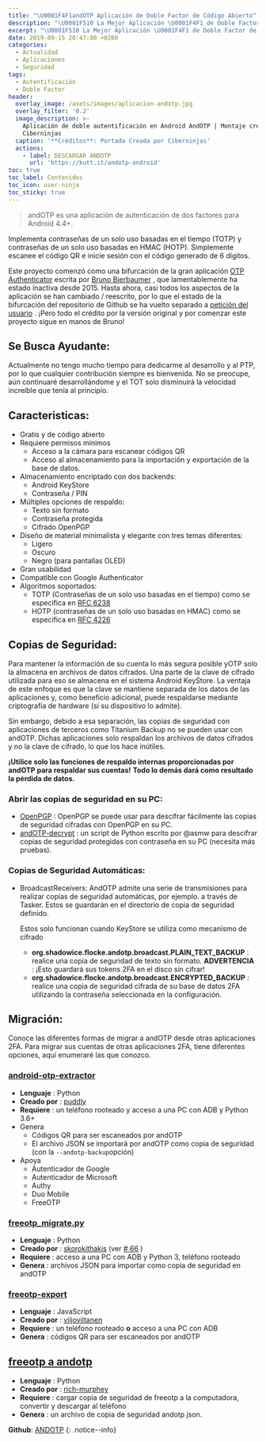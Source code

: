 ```yaml
---
title: "\U0001F4F1andOTP Aplicación de Doble Factor de Código Abierto"
description: "\U0001F510 La Mejor Aplicación \U0001F4F1 de Doble Factor de Código Abierto para Android"
excerpt: "\U0001F510 La Mejor Aplicación \U0001F4F1 de Doble Factor de Código Abierto para Android"
date: 2019-09-15 20:47:00 +0200
categories:
  - Actualidad
  - Aplicaciones
  - Seguridad
tags:
  - Autentificación
  - Doble Factor
header:
  overlay_image: /asets/images/aplicacion-andotp.jpg
  overlay_filter: '0.2'
  image_description: >-
    Aplicación de doble autentificación en Android AndOTP | Montaje creado por
    Ciberninjas
  caption: '**Créditos**: Portada Creada por Ciberninjas'
  actions:
    - label: DESCARGAR ANDOTP
      url: 'https://kutt.it/andotp-android'
toc: true
toc_label: Contenidos
toc_icon: user-ninja
toc_sticky: true
---
```


> andOTP es una aplicaci&oacute;n de autenticaci&oacute;n de dos factores para Android 4.4+.

Implementa contrase&ntilde;as de un solo uso basadas en el tiempo (TOTP) y contrase&ntilde;as de un solo uso basadas en HMAC (HOTP). Simplemente escanee el c&oacute;digo QR e inicie sesi&oacute;n con el c&oacute;digo generado de 6 d&iacute;gitos.

Este proyecto comenz&oacute; como una bifurcaci&oacute;n de la gran aplicaci&oacute;n [OTP Authenticator](https://github.com/0xbb/otp-authenticator) escrita por [Bruno Bierbaumer](https://github.com/0xbb) , que lamentablemente ha estado inactiva desde 2015. Hasta ahora, casi todos los aspectos de la aplicaci&oacute;n se han cambiado / reescrito, por lo que el estado de la bifurcaci&oacute;n del repositorio de Github se ha vuelto separado a [petici&oacute;n del usuario](https://github.com/andOTP/andOTP/issues/145) . &iexcl;Pero todo el cr&eacute;dito por la versi&oacute;n original y por comenzar este proyecto sigue en manos de Bruno\!

## Se Busca Ayudante:

Actualmente no tengo mucho tiempo para dedicarme al desarrollo y al PTP, por lo que cualquier contribuci&oacute;n siempre es bienvenida. No se preocupe, a&uacute;n continuar&eacute; desarroll&aacute;ndome y el TOT solo disminuir&aacute; la velocidad incre&iacute;ble que ten&iacute;a al principio.

## Caracteristicas:

* Gratis y de c&oacute;digo abierto
* Requiere permisos m&iacute;nimos
  * Acceso a la c&aacute;mara para escanear c&oacute;digos QR
  * Acceso al almacenamiento para la importaci&oacute;n y exportaci&oacute;n de la base de datos.
* Almacenamiento encriptado con dos backends:
  * Android KeyStore
  * Contrase&ntilde;a / PIN
* M&uacute;ltiples opciones de respaldo:
  * Texto sin formato
  * Contrase&ntilde;a protegida
  * Cifrado OpenPGP
* Dise&ntilde;o de material minimalista y elegante con tres temas diferentes:
  * Ligero
  * Oscuro
  * Negro (para pantallas OLED)
* Gran usabilidad
* Compatible con Google Authenticator
* Algoritmos soportados:
  * TOTP (Contrase&ntilde;as de un solo uso basadas en el tiempo) como se especifica en [RFC 6238](https://tools.ietf.org/html/rfc6238)
  * HOTP (contrase&ntilde;as de un solo uso basadas en HMAC) como se especifica en [RFC 4226](https://tools.ietf.org/html/rfc4226)

## Copias de Seguridad:

Para mantener la informaci&oacute;n de su cuenta lo m&aacute;s segura posible yOTP solo la almacena en archivos de datos cifrados. Una parte de la clave de cifrado utilizada para eso se almacena en el sistema Android KeyStore. La ventaja de este enfoque es que la clave se mantiene separada de los datos de las aplicaciones y, como beneficio adicional, puede respaldarse mediante criptograf&iacute;a de hardware (si su dispositivo lo admite).

Sin embargo, debido a esa separaci&oacute;n, las copias de seguridad con aplicaciones de terceros como Titanium Backup no se pueden usar con andOTP. Dichas aplicaciones solo respaldan los archivos de datos cifrados y no la clave de cifrado, lo que los hace in&uacute;tiles.

**&iexcl;Utilice solo las funciones de respaldo internas proporcionadas por andOTP para respaldar sus cuentas\!** **Todo lo dem&aacute;s dar&aacute; como resultado la p&eacute;rdida de datos.**

### Abrir las copias de seguridad en su PC:

* [OpenPGP](http://openpgp.org/) : OpenPGP se puede usar para descifrar f&aacute;cilmente las copias de seguridad cifradas con OpenPGP en su PC.
* [andOTP-decrypt](https://github.com/asmw/andOTP-decrypt) : un script de Python escrito por @asmw para descifrar copias de seguridad protegidas con contrase&ntilde;a en su PC (necesita m&aacute;s pruebas).

### Copias de Seguridad Autom&aacute;ticas:

* BroadcastReceivers: AndOTP admite una serie de transmisiones para realizar copias de seguridad autom&aacute;ticas, por ejemplo. a trav&eacute;s de Tasker. Estos se guardar&aacute;n en el directorio de copia de seguridad definido.

  Estos solo funcionan cuando KeyStore se utiliza como mecanismo de cifrado

  * **org.shadowice.flocke.andotp.broadcast.PLAIN\_TEXT\_BACKUP** : realice una copia de seguridad de texto sin formato. **ADVERTENCIA** : &iexcl;Esto guardar&aacute; sus tokens 2FA en el disco sin cifrar\!
  * **org.shadowice.flocke.andotp.broadcast.ENCRYPTED\_BACKUP** : realice una copia de seguridad cifrada de su base de datos 2FA utilizando la contrase&ntilde;a seleccionada en la configuraci&oacute;n.

## Migraci&oacute;n:

Conoce las diferentes formas de migrar a andOTP desde otras aplicaciones 2FA. Para migrar sus cuentas de otras aplicaciones 2FA, tiene diferentes opciones, aqu&iacute; enumerar&eacute; las que conozco.

### [android-otp-extractor](https://github.com/puddly/android-otp-extractor)

* **Lenguaje** : Python
* **Creado por** : [puddly](https://github.com/puddly)
* **Requiere** : un tel&eacute;fono rooteado y acceso a una PC con ADB y Python 3.6+
* Genera
  * C&oacute;digos QR para ser escaneados por andOTP
  * El archivo JSON se importar&aacute; por andOTP como copia de seguridad (con la `--andotp-backup`opci&oacute;n)
* Apoya
  * Autenticador de Google
  * Autenticador de Microsoft
  * Authy
  * Duo Mobile
  * FreeOTP

### [freeotp\_migrate.py](https://www.stavros.io/tips/migrate-freeotp-to-andotp/)

* **Lenguaje** : Python
* **Creado por** : [skorokithakis](https://github.com/skorokithakis) (ver [\# 66](https://github.com/flocke/andOTP/issues/66) )
* **Requiere** : acceso a una PC con ADB y Python 3, tel&eacute;fono rooteado
* **Genera** : archivos JSON para importar como copia de seguridad en andOTP

### [freeotp-export](https://github.com/viljoviitanen/freeotp-export)

* **Lenguaje** : JavaScript
* **Creado por** : [viljoviitanen](https://github.com/viljoviitanen)
* **Requiere** : un tel&eacute;fono rooteado **o** acceso a una PC con ADB
* **Genera** : c&oacute;digos QR para ser escaneados por andOTP

## [freeotp a andotp](https://github.com/rich-murphey/freeotp-to-andotp)

* **Lenguaje** : Python
* **Creado por** : [rich-murphey](https://github.com/rich-murphey)
* **Requiere** : cargar copia de seguridad de freeotp a la computadora, convertir y descargar al tel&eacute;fono
* **Genera** : un archivo de copia de seguridad andotp json.

**Github**\: [ANDOTP](https://kutt.it/andotp-github "Enlace al código de la librería libre de Github del proyecto ANDOTP")
{: .notice--info}